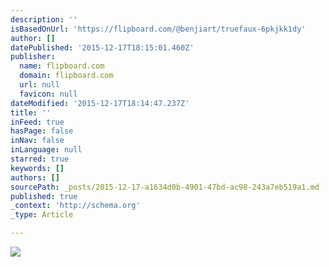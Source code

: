```yaml
---
description: ''
isBasedOnUrl: 'https://flipboard.com/@benjiart/truefaux-6pkjkk1dy'
author: []
datePublished: '2015-12-17T18:15:01.460Z'
publisher:
  name: flipboard.com
  domain: flipboard.com
  url: null
  favicon: null
dateModified: '2015-12-17T18:14:47.237Z'
title: ''
inFeed: true
hasPage: false
inNav: false
inLanguage: null
starred: true
keywords: []
authors: []
sourcePath: _posts/2015-12-17-a1634d0b-4901-47bd-ac98-243a7eb519a1.md
published: true
_context: 'http://schema.org'
_type: Article

---
```

![](https://i.kinja-img.com/gawker-media/image/upload/s--haTgWAvO--/c_fill,fl_progressive,g_north,h_358,q_80,w_636/18dxkjxt827rwjpg.jpg)